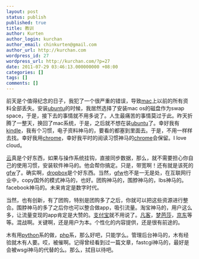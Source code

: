 ```yaml
---
layout: post
status: publish
published: true
title: 教训
author: Kurten
author_login: kurchan
author_email: chinkurten@gmail.com
author_url: http://kurchan.com
wordpress_id: 27
wordpress_url: http://kurchan.com/?p=27
date: 2011-07-29 03:46:13.000000000 +08:00
categories: []
tags: []
comments: []
---
```

前天是个值得纪念的日子，我犯了一个很严重的错误，导致<a href="http://kurchan.com/www.apple.com" target="_blank">mac</a>上以前的所有资料全部丢失。安装<a href="http://www.ubuntu.com/" target="_blank">ubuntu</a>的时候，我居然选择了安装mac os的磁盘作为swap space，于是，接下去的事情就不用多说了。人生最痛苦的事情莫过于此。昨天折腾了一整天，换回了mac系统，于是，之后就不想在装<a href="http://www.ubuntu.com/" target="_blank">ubuntu</a>了。幸好我有<a href="http://www.amazon.com/" target="_blank">kindle</a>，我有个习惯，电子资料神马的，要看的都塞到里面去。于是，不用一样样去找。幸好我用<a href="http://www.google.com/chrome/" target="_blank">chrome</a>，幸好我平时的阅读习惯神马的<a href="http://www.google.com/chrome/" target="_blank">chrome</a>会保留。I love cloud。

<a href="http://en.wikipedia.org/wiki/Cloud_computing" target="_blank">云</a>真是个好东西，如果与操作系统挂钩，直接同步数据，那么，就不需要担心你自己的使用习惯，安装软件神马的。他会帮你搞定。只是，带宽啊！还有就是该死的<a href="http://zh.wikipedia.org/zh-cn/GFW" target="_blank">gfw</a>了。确实啊，<a href="http://www.dropbox.com/" target="_blank">dropbox</a>是个好东西。当然，<a href="http://zh.wikipedia.org/zh-cn/GFW" target="_blank">gfw</a>也不是一无是处，在互联网行业中，copy国外的模式神马的，也好。团购神马的，围脖神马的，lbs神马的。facebook神马的。未来肯定是数字时代。

当然，也有创新，有了团购，特别是团购多了之后，你就可以把这些资源进行整合。围脖神马的多了之后你也可以整合做app，吸引流量。淘宝神马的，用户这么多，让流量变现的app肯定是大赞的。<a href="http://www.alipay.com/" target="_blank">支付宝</a>就不用说了。<a href="http://www.vancl.com/" target="_blank">凡客</a>，<a href="http://www.moonbasa.com/" target="_blank">梦芭莎</a>，<a href="http://www.360buy.com/" target="_blank">京东</a>等等。混战啊。关键啊，还是用户为本。个性化的内容提供，还是很有前途的。

木有用<a href="http://www.python.org/" target="_blank">python</a>系的做，<a href="http://www.php.net/" target="_blank">php</a>系，那么好吧，只能学么。管理后台神马的，木有经验就木有人要。哎，被催啊。记得曾经看到过一篇文章，fastcgi神马的，最好是会被wsgi神马的代替的么。那么，拭目以待吧。
